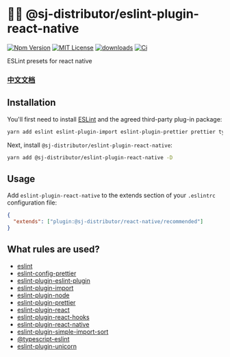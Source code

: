 # 👨‍💻 @sj-distributor/eslint-plugin-react-native

[![Npm Version](https://img.shields.io/npm/v/npm.svg)](https://www.npmjs.com/package/@sj-distributor/eslint-plugin-react-native)
[![MIT License](https://img.shields.io/npm/l/react-native-tab-view.svg?style=flat-square)](https://www.npmjs.com/package/@sj-distributor/eslint-plugin-react-native)
[![downloads](https://img.shields.io/npm/dm/eslint-config-standard.svg)](https://www.npmjs.com/package/@sj-distributor/eslint-plugin-react-native)
[![Ci](https://github.com/sj-distributor/eslint-plugin-react-native/actions/workflows/ci.yml/badge.svg)](https://github.com/sj-distributor/eslint-plugin-react-native/actions/workflows/ci.yml)

ESLint presets for react native

### [中文文档](https://github.com/sj-distributor/eslint-plugin-react-native/blob/master/README-ZH.md)

## Installation

You'll first need to install [ESLint](https://eslint.org/) and the agreed third-party plug-in package:

```sh
yarn add eslint eslint-plugin-import eslint-plugin-prettier prettier typescript -D
```

Next, install `@sj-distributor/eslint-plugin-react-native`:

```sh
yarn add @sj-distributor/eslint-plugin-react-native -D
```

## Usage

Add `eslint-plugin-react-native` to the extends section of your `.eslintrc` configuration file:

```json
{
  "extends": ["plugin:@sj-distributor/react-native/recommended"]
}
```

## What rules are used?

- [eslint](https://eslint.org/)
- [eslint-config-prettier](https://github.com/prettier/eslint-config-prettier#readme)
- [eslint-plugin-eslint-plugin](https://github.com/eslint-community/eslint-plugin-eslint-plugin#readme)
- [eslint-plugin-import](https://github.com/import-js/eslint-plugin-import)
- [eslint-plugin-node](https://github.com/mysticatea/eslint-plugin-node#readme)
- [eslint-plugin-prettier](https://github.com/prettier/eslint-plugin-prettier#readme)
- [eslint-plugin-react](https://github.com/jsx-eslint/eslint-plugin-react)
- [eslint-plugin-react-hooks](https://www.npmjs.com/package/eslint-plugin-react-hooks)
- [eslint-plugin-react-native](https://github.com/intellicode/eslint-plugin-react-native)
- [eslint-plugin-simple-import-sort](https://github.com/lydell/eslint-plugin-simple-import-sort#readme)
- [@typescript-eslint](https://typescript-eslint.io/)
- [eslint-plugin-unicorn](https://github.com/sindresorhus/eslint-plugin-unicorn)
